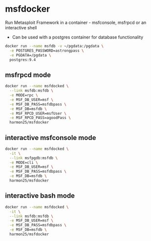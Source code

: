 # msfdocker
Run Metasploit Framework in a container - msfconsole, msfrpcd or an interactive shell

- Can be used with a postgres container for database functionality

```bash
docker run --name msfdb -v ~/pgdata:/pgdata \
  -e POSTGRES_PASSWORD=astrongpass \
  -e PGDATA=/pgdata \
  postgres:9.4
```

## msfrpcd mode
```bash
docker run --name msfdocked \
  --link msfdb:msfdb \
  -e MODE=rpc \
  -e MSF_DB_USER=msf \
  -e MSF_DB_PASS=msfdbpass \
  -e MSF_DB=msfdb \
  -e MSF_RPCD_USER=msfUser \
  -e MSF_RPCD_PASS=agoodPass \
  harmon25/msfdocker
```

## interactive msfconsole mode
```bash
docker run --name msfdocked \
  -it \
  --link msfpgdb:msfdb \
  -e MODE=cli \
  -e MSF_DB_USER=msf \
  -e MSF_DB_PASS=msfdbpass \
  -e MSF_DB=msfdb \
  harmon25/msfdocker
```

## interactive bash mode
```bash
docker run --name msfdocked \
  -it \
  --link msfdb:msfdb \
  -e MSF_DB_USER=msf \
  -e MSF_DB_PASS=msfdbpass \
  -e MSF_DB=msfdb \
  harmon25/msfdocker
```
